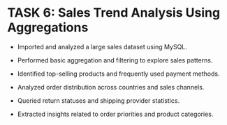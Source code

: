 # TASK 6: Sales Trend Analysis Using Aggregations

- Imported and analyzed a large sales dataset using MySQL.

- Performed basic aggregation and filtering to explore sales patterns.

- Identified top-selling products and frequently used payment methods.

- Analyzed order distribution across countries and sales channels.

- Queried return statuses and shipping provider statistics.
 
- Extracted insights related to order priorities and product categories.
